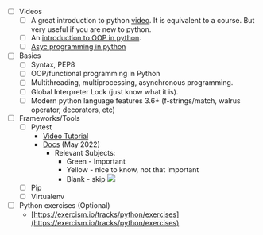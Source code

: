 - [ ] Videos
	- [ ] A great introduction to python [video](https://www.youtube.com/watch?v=t8pPdKYpowI&ab_channel=TechWorldwithNana). It is equivalent to a course. But very useful if you are new to python. 
	- [ ] An [introduction to OOP in python](https://www.youtube.com/watch?v=JeznW_7DlB0&ab_channel=TechWithTim). 
	- [ ] [Asyc programming in python](https://www.youtube.com/watch?v=t5Bo1Je9EmE&ab_channel=TechWithTim)
- [ ] Basics
	- [ ] Syntax, PEP8
	- [ ] OOP/functional programming in Python
	- [ ] Multithreading, multiprocessing, asynchronous programming. 
	- [ ] Global Interpreter Lock (just know what it is).
	- [ ] Modern python language features 3.6+ (f-strings/match, walrus operator, decorators, etc)
- [ ] Frameworks/Tools
	- [ ] Pytest
		- [Video Tutorial](https://www.youtube.com/watch?v=bbp_849-RZ4&ab_channel=ProgrammingKnowledge)
		- [Docs](https://drive.google.com/file/d/1NiS19lnnmVQxcPaEvnzM4K-y4RA0LiYb/view?usp=sharing) (May 2022)
			- Relevant Subjects:
				- Green - Important
				- Yellow - nice to know, not that important
				- Blank - skip
				![](https://lh3.googleusercontent.com/YAIGhOAbh0qqBZLhMQ_IJQm4PamkCn-iYqcF9XvSeJXKu3kCBfc5qHdtFT42BeWOSYwxVqptZgV065MvoFr0XoLP6eART-g8UcAO0L-6jeYWOG7Q03i8n6sEk0Orz1rDGam1jTMVvLzBooY7OA)
	- [ ] Pip
	- [ ] Virtualenv
- [ ] Python exercises (Optional)
	- [https://exercism.io/tracks/python/exercises](https://exercism.io/tracks/python/exercises)

